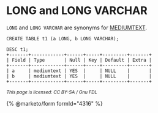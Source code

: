 
# LONG and LONG VARCHAR

`LONG` and `LONG VARCHAR` are synonyms for [MEDIUMTEXT](mediumtext.md).


```
CREATE TABLE t1 (a LONG, b LONG VARCHAR);

DESC t1;
+-------+------------+------+-----+---------+-------+
| Field | Type       | Null | Key | Default | Extra |
+-------+------------+------+-----+---------+-------+
| a     | mediumtext | YES  |     | NULL    |       |
| b     | mediumtext | YES  |     | NULL    |       |
+-------+------------+------+-----+---------+-------+
```


<sub>_This page is licensed: CC BY-SA / Gnu FDL_</sub>


{% @marketo/form formId="4316" %}
